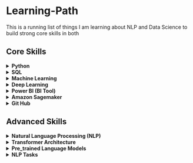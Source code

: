 # Learning-Path
This is a running list of things I am learning about NLP and Data Science to build strong core skills in both
## Core Skills<br>




<details><summary> <b> Python </b> <br></summary>
<p>


| Resource          | Progress      | Done          |
| -------------     | ------------- | ------------- |
| Youtube : Tutorial: Krish Naik - Complete Python           |     ✓          |       ✓        |
| Youtube: Programming with Mosh  |       ✓         |     ✓           |
| Youtube: Python Full Course |       ✓         |               |






</p>
</details>





<details><summary> <b> SQL </b> <br></summary>
<p>


| Resource          | Progress      | Done          |
| -------------     | ------------- | ------------- |
| Youtube : SQL Tutorial - Full Database Course for Beginners           |     ✓          |       ✓        |
| Youtube: SQL Tutorial for Beginners 2023 | SQL Tutorial | SQL Full Course 2023 | MySQL | SQL | Simplilearn  |       ✓         |  ✓ |
| Youtube: SQL Full Course  by Programming with Mosh|       ✓         |               |






</p>
</details>





<details><summary> <b> Machine Learning </b> <br></summary>
<p>


| Resource          | Progress      | Done          |
| -------------     | ------------- | ------------- |
| Book: AI and Machine Learning For Coders: A Programmer's Guide to Artificial Intelligence           |     ✓          |       ✓        |
| Book: Hands-On Machine Learning with Scikit-Learn, Keras, and TensorFlow, 3rd Edition by Aurélien Géron           |     ✓          |       ✓        |
| Udemy: Machine Learning A-Z™: AI, Python & R + ChatGPT Bonus [2023]|       ✓         |     ✓           |
| Udemy: Data Preprocessing |       ✓         |      ✓         |
| Udemy: Data Preprocessing in Python |       ✓         |      ✓         |
| Udemy: Data Preprocessing in R|       ✓         |      ✓         |
| Udemy: Regression |       ✓         |      ✓         |
| Udemy: Evaluating Regression Models Performance |       ✓         |      ✓         |
| Udemy: Regression Model selection in Python|       ✓         |      ✓         |
| Udemy: Classification |       ✓         |      ✓         |
| Udemy: Evaluating Classification Models Performance |       ✓         |      ✓         |
| Udemy: Clustering |       ✓         |      ✓         |
| Udemy: Association Rule Learning |       ✓         |      ✓         |
| Udemy: Reinforcement Learning |       ✓         |      ✓         |
| Udemy: Natural Language Processing |       ✓         |      ✓         |
| Udemy: Deep Learning |       ✓         |      ✓         |
| Udemy: Dimensionality Reduction |       ✓         |      ✓         |
| Udemy: Model Selection and Boosting |       ✓         |      ✓         |
| Udemy: Data Preprocessing |       ✓         |      ✓         |
| Udemy: Data Preprocessing |       ✓         |      ✓         |
| Udemy: Data Preprocessing |       ✓         |      ✓         |
| Udemy: Data Preprocessing |       ✓         |      ✓         |
| Udemy: Data Preprocessing |       ✓         |      ✓         |
| Udemy: Data Preprocessing |       ✓         |      ✓         |
| Udemy: Data Preprocessing |       ✓         |      ✓         |






</p>
</details>






<details><summary> <b> Deep Learning </b> <br></summary>
<p>


| Resource          | Progress      | Done          |
| -------------     | ------------- | ------------- |
| Youtube: MIT Introduction to Deep Learning by Alexander Amini           |     ✓          |       ✓        |
| Book: Deep Learning from Scratch: Building with Python from First Principles by Seth Weidman  |       ✓         |     ✓           |
| Youtube: Deep Learning With PyTorch - Full Course by Patric Loeber |       ✓         |    ✓           |






</p>
</details>











<details><summary> <b> Power BI (BI Tool) </b> <br></summary>
<p>


| Resource          | Progress      | Done          |
| -------------     | ------------- | ------------- |
| Youtube : How to use Microsoft Power BI - Tutorial for Beginners by Kevin Stratwert          |     ✓          |       ✓        |
| Youtube: Power BI Project- Codebasics: Sales Insights Data Analysis Project - 1 - Problem Statement  |       ✓          |               |






</p>
</details>



<details><summary> <b> Amazon Sagemaker </b> <br></summary>
<p>


| Resource          | Progress      | Done          |
| -------------     | ------------- | ------------- |
| Youtube : AWS SageMaker For ML And DL Tutorial Playlist- What Will We Learn In This Playlist?          |   ✓             |     ✓          |
| Youtube : Tutorial -Build,Train, Deploy Machine Learning Model In AWS SageMaker- Creating Notebook Instance  |     ✓            |    ✓             |






</p>
</details>




<details><summary> <b> Git Hub </b> <br></summary>
<p>


| Resource          | Progress      | Done          |
| -------------     | ------------- | ------------- |
| Youtube: Git and GitHub for Beginners Tutorial by Kevin Stratvert          |     ✓          |       ✓        |
| Website: Git Tutorial by BitBucket  |       ✓         |               |
| Website: git — the simple guide |       ✓         |     ✓          |






</p>
</details>













## Advanced Skills<br>



<details><summary> <b> Natural Language Processing (NLP) </b> <br></summary>
<p>

| Resource          | Progress      | Done          |
| -------------     | ------------- | ------------- |
| Hugging Face: Introduction to NLP        |    ✓             |   ✓              |
| Hugging Face: USING 🤗 TRANSFORMERS |   ✓              |    ✓             |
| Hugging Face: Transformer Models   |        ✓      |     ✓            |   
| Hugging Face: Fine-tuning a Pre-trained Model  |    ✓          |     ✓            |
| Hugging Face: Sharing Models and Tokenizers   |     ✓    |    ✓           |
| Hugging Face: The Hugging Face Datasets Library  |     ✓         |      ✓         |
| Hugging Face: The Hugging Face Tokenizers Library  |   ✓          |      ✓         |
| Hugging Face: Main NLP Tasks|        ✓      |      ✓         |   
| Hugging Face: Building and Sharing Demos  |    ✓          |      ✓         |
| Youtube: Complete Road Map To Prepare NLP by Krish Naik |    ✓           |      ✓         |
| Youtube: Tokenization by Krish Naik|    ✓           |     ✓          |
| Youtube: Stemming And Lemmatization Intuition by Krish Naik|    ✓           |     ✓          |
| Youtube: Stemming by Krish Naik|    ✓           |     ✓          |
| Youtube: Lemmatization by Krish Naik|    ✓           |     ✓          |
| Youtube: Bag Of Words Intuition by Krish Naik|    ✓           |     ✓          |
| Youtube: TF-IDF Intuition Text Preprocessing by Krish Naik|    ✓           |     ✓          |
| Youtube: TF-IDF for Machine Learning Text Preprocessing by Krish Naik|    ✓           |     ✓          |
| Youtube: Implementing a Spam classifier in Python by Krish Naik|    ✓           |     ✓          |
| Youtube: Word2Vec by Krish Naik|    ✓           |     ✓          |
| Youtube: Why Use Recurrent Neural Network and Its Application by Krish Naik|    ✓       |     ✓      |
| Youtube: Recurrent Neural Network Forward Propagation With Time by Krish Naik|    ✓       |     ✓      | | | 
| Youtube: Back Propagation In Recurrent Neural Network by Krish Naik|    ✓       |     ✓      | 
| Youtube: Problems In Simple Recurrent Neural Network by Krish Naik|    ✓       |     ✓      |
| Youtube: LSTM Recurrent Neural Network In Depth Intuition|    ✓       |     ✓      |

</p>
</details>


<details><summary> <b> Transformer Architecture </b> <br></summary>
<p>

| Resource          | Progress      | Done          |
| -------------     | ------------- | ------------- |
| Youtube: The Narrated Transformer Language Model        |    ✓             |   ✓              |
| Blog: Jay Alammar - The Illustrated Transformer |   ✓              |    ✓             |
| Youtube: Live -Transformers In-depth Architecture Understanding- Attention Is All You Need   |        ✓      |     ✓            |   
| Research Paper: Attention Is All You Need  |    ✓          |     ✓            |
| Hugging Face: Transformers   |     ✓    |    ✓           |
| Blog: Jay Alammar - A Visual Guide to Using BERT for the First Time   |     ✓    |    ✓           |
| Blog: Fabio Chiusano - A Full Guide to Finetuning T5 for Text2Text and Building a Demo with Streamlit   |     ✓    |    ✓           |
| Blog: Jay Alammar - The Illustrated GPT-2 (Visualizing Transformer Language Models)   |     ✓    |    ✓           |

</p>
</details>





<details><summary> <b> Pre_trained Language Models </b> <br></summary>
<p>

| Models          | Progress      | Done          |
| -------------     | ------------- | ------------- |
| BERT        |    ✓             |   ✓              |
| ROBERTa |   ✓              |    ✓             |
| BART   |        ✓      |     ✓            |   
| PEGASUS  |    ✓          |     ✓            |
| T5   |     ✓    |    ✓           |
| GPT  |     ✓    |    ✓           |

</p>
</details>



<details><summary> <b> NLP Tasks </b> <br></summary>
<p>

| Tasks          | Progress      | Done          |
| -------------     | ------------- | ------------- |
| Hugging Face: Summarization        |    ✓             |   ✓              |
| Hugging Face: Sentiment Analysis |   ✓              |    ✓             |
| Hugging Face: Translation  |        ✓      |     ✓            |   
| Hugging Face: Question answer Generation  |    ✓          |     ✓            |
| Hugging Face: Automatic Speech Recognition  |     ✓    |    ✓           |
| Hugging Face: Fine-tuning a masked language model  |     ✓    |    ✓           |

</p>
</details>




